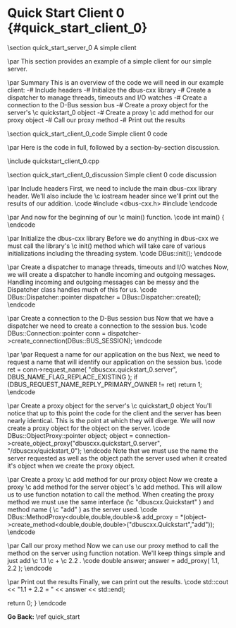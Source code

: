 Quick Start Client 0 {#quick_start_client_0}
==

\section quick_start_server_0 A simple client

\par
This section provides an example of a simple client for our simple server.

\par Summary
This is an overview of the code we will need in our example client:
-# Include headers
-# Initialize the dbus-cxx library
-# Create a dispatcher to manage threads, timeouts and I/O watches
-# Create a connection to the D-Bus session bus
-# Create a proxy object for the server's \c quickstart_0 object
-# Create a proxy \c add method for our proxy object
-# Call our proxy method
-# Print out the results

\section quick_start_client_0_code Simple client 0 code

\par
Here is the code in full, followed by a section-by-section discussion.

\include quickstart_client_0.cpp

\section quick_start_client_0_discussion Simple client 0 code discussion

\par Include headers
First, we need to include the main dbus-cxx library header. We'll also
include the \c iostream header since we'll print out the results
of our addition.
\code
#include <dbus-cxx.h>
#include <iostream>
\endcode

\par
And now for the beginning of our \c main() function.
\code
int main()
{
\endcode

\par Initialize the dbus-cxx library
Before we do anything in dbus-cxx we must call the library's \c init() method
which will take care of various initializations including the threading system.
\code DBus::init(); \endcode

\par Create a dispatcher to manage threads, timeouts and I/O watches
Now, we will create a dispatcher to handle incoming and outgoing messages.
Handling incoming and outgoing messages can be messy and the Dispatcher
class handles much of this for us.
\code DBus::Dispatcher::pointer dispatcher = DBus::Dispatcher::create(); \endcode

\par Create a connection to the D-Bus session bus
Now that we have a dispatcher we need to create a connection to the session bus.
\code DBus::Connection::pointer conn = dispatcher->create_connection(DBus::BUS_SESSION); \endcode

\par
\par Request a name for our application on the bus
Next, we need to request a name that will identify our application on the
session bus.
\code
  ret = conn->request_name( "dbuscxx.quickstart_0.server", DBUS_NAME_FLAG_REPLACE_EXISTING );
  if (DBUS_REQUEST_NAME_REPLY_PRIMARY_OWNER != ret) return 1;
\endcode

\par Create a proxy object for the server's \c quickstart_0 object
You'll notice that up to this point the code for the client and the server
has been nearly identical. This is the point at which they will diverge.
We will now create a proxy object for the object on the server.
\code
  DBus::ObjectProxy::pointer object;
  object = connection->create_object_proxy("dbuscxx.quickstart_0.server", "/dbuscxx/quickstart_0");
\endcode
Note that we must use the name the server requested as well as the object
path the server used when it created it's object when we create the
proxy object.

\par Create a proxy \c add method for our proxy object
Now we create a proxy \c add method for the server object's \c add method.
This will allow us to use function notation to call the method. When
creating the proxy method we must use the same interface
(\c "dbuscxx.Quickstart" ) and method name ( \c "add" ) as the server used.
\code
  DBus::MethodProxy<double,double,double>& add_proxy
    = *(object->create_method<double,double,double>("dbuscxx.Quickstart","add"));
\endcode

\par Call our proxy method
Now we can use our proxy method to call the method on the server using
function notation. We'll keep things simple and just add \c 1.1 \c + \c 2.2 .
\code
  double answer;
  answer = add_proxy( 1.1, 2.2 );
\endcode

\par Print out the results
Finally, we can print out the results.
\code
  std::cout << "1.1 + 2.2 = " << answer << std::endl;

  return 0;
}
\endcode

<b>Go Back:</b> \ref quick_start

